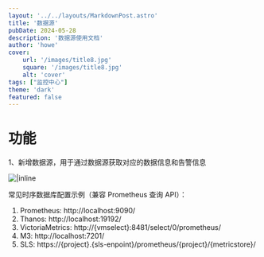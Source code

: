 ```yaml
---
layout: '../../layouts/MarkdownPost.astro'
title: '数据源'
pubDate: 2024-05-28
description: '数据源使用文档'
author: 'howe'
cover:
    url: '/images/title8.jpg'
    square: '/images/title8.jpg'
    alt: 'cover'
tags: ["监控中心"] 
theme: 'dark'
featured: false
---
```


# 功能
1、新增数据源，用于通过数据源获取对应的数据信息和告警信息

![|inline](/images/18.png)

常见时序数据库配置示例（兼容 Prometheus 查询 API）：
1. Prometheus: http://localhost:9090/
2. Thanos: http://localhost:19192/
3. VictoriaMetrics: http://{vmselect}:8481/select/0/prometheus/
4. M3: http://localhost:7201/
5. SLS: https://{project}.{sls-enpoint}/prometheus/{project}/{metricstore}/


